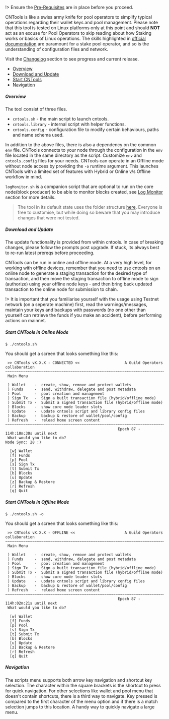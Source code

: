 !> Ensure the [Pre-Requisites](basics.md#pre-requisites) are in place before you proceed.

CNTools is like a swiss army knife for pool operators to simplify typical operations regarding their wallet keys and pool management. Please note that this tool is tested on Linux platforms only at this point and should **NOT** act as an excuse for Pool Operators to skip reading about how Staking works or basics of Linux operations. The skills highlighted in [official documentation](https://docs.cardano.org/en/latest/getting-started/stake-pool-operators/prerequisites.html) are paramount for a stake pool operator, and so is the understanding of configuration files and network.

Visit the [Changelog](Scripts/cntools-changelog.md) section to see progress and current release.

* [Overview](#overview)
* [Download and Update](#download-and-update)
* [Start CNTools](#start)
* [Navigation](#navigation)

##### Overview
The tool consist of three files.  
* `cntools.sh` - the main script to launch cntools.
* `cntools.library` - internal script with helper functions.
* `cntools.config` - configuration file to modify certain behaviours, paths and name schema used.

In addition to the above files, there is also a dependency on the common `env` file. CNTools connects to your node through the configuration in the `env` file located in the same directory as the script. Customize `env` and `cntools.config` files for your needs. CNTools can operate in an Offline mode without node access by providing the `-o` runtime argument. This launches CNTools with a limited set of features with Hybrid or Online v/s Offline workflow in mind.

`logMonitor.sh` is a companion script that are optional to run on the core node(block producer) to be able to monitor blocks created, see [Log Monitor](Scripts/logmonitor.md) section for more details.

> The tool in its default state uses the folder structure [here](basics.md#folder-structure). Everyone is free to customise, but while doing so beware that you may introduce changes that were not tested.

##### Download and Update

The update functionality is provided from within cntools. In case of breaking changes, please follow the prompts post upgrade. If stuck, its always best to re-run latest prereqs before proceeding.

CNTools can be run in online and offline mode. At a very high level, for working with offline devices, remember that you need to use cntools on an online node to generate a staging transaction for the desired type of transaction, and then move the staging transaction to offline mode to sign (authorize) using your offline node keys - and then bring back updated transaction to the online node for submission to chain.

!> It is important that you familiarise yourself with the usage using Testnet network (on a seperate machine) first, read the warnings/messages, maintain your keys and backups with passwords (no one other than yourself can retrieve the funds if you make an accident), before performing actions on mainnet.

##### Start CNTools in Online Mode
`$ ./cntools.sh`

You should get a screen that looks something like this:
```
 >> CNTools vX.X.X - CONNECTED <<                    A Guild Operators collaboration
~~~~~~~~~~~~~~~~~~~~~~~~~~~~~~~~~~~~~~~~~~~~~~~~~~~~~~~~~~~~~~~~~~~~~~~~~~~~~~~~~~~~
 Main Menu

 ) Wallet    -  create, show, remove and protect wallets
 ) Funds     -  send, withdraw, delegate and post metadata
 ) Pool      -  pool creation and management
 ) Sign Tx   -  Sign a built transaction file (hybrid/offline mode)
 ) Submit Tx -  Submit a signed transaction file (hybrid/offline mode)
 ) Blocks    -  show core node leader slots
 ) Update    -  update cntools script and library config files
 ) Backup    -  backup & restore of wallet/pool/config
 ) Refresh   -  reload home screen content
~~~~~~~~~~~~~~~~~~~~~~~~~~~~~~~~~~~~~~~~~~~~~~~~~~~~~~~~~~~~~~~~~~~~~~~~~~~~~~~~~~~~
                                                  Epoch 87 - 114h:10m:30s until next
 What would you like to do?                                         Node Sync: 28 :)

  [w] Wallet
  [f] Funds
  [p] Pool
  [s] Sign Tx
  [t] Submit Tx
  [b] Blocks
  [u] Update
  [z] Backup & Restore
  [r] Refresh
  [q] Quit
```

##### Start CNTools in Offline Mode
`$ ./cntools.sh -o`

You should get a screen that looks something like this:
```
 >> CNTools vX.X.X - OFFLINE <<                      A Guild Operators collaboration
~~~~~~~~~~~~~~~~~~~~~~~~~~~~~~~~~~~~~~~~~~~~~~~~~~~~~~~~~~~~~~~~~~~~~~~~~~~~~~~~~~~~
 Main Menu

 ) Wallet    -  create, show, remove and protect wallets
 ) Funds     -  send, withdraw, delegate and post metadata
 ) Pool      -  pool creation and management
 ) Sign Tx   -  Sign a built transaction file (hybrid/offline mode)
 ) Submit Tx -  Submit a signed transaction file (hybrid/offline mode)
 ) Blocks    -  show core node leader slots
 ) Update    -  update cntools script and library config files
 ) Backup    -  backup & restore of wallet/pool/config
 ) Refresh   -  reload home screen content
~~~~~~~~~~~~~~~~~~~~~~~~~~~~~~~~~~~~~~~~~~~~~~~~~~~~~~~~~~~~~~~~~~~~~~~~~~~~~~~~~~~~
                                                  Epoch 87 - 114h:02m:21s until next
 What would you like to do?

  [w] Wallet
  [f] Funds
  [p] Pool
  [s] Sign Tx
  [t] Submit Tx
  [b] Blocks
  [u] Update
  [z] Backup & Restore
  [r] Refresh
  [q] Quit
```

##### Navigation
The scripts menu supports both arrow key navigation and shortcut key selection. The character within the square brackets is the shortcut to press for quick navigation. For other selections like wallet and pool menu that doesn't contain shortcuts, there is a third way to navigate. Key pressed is compared to the first character of the menu option and if there is a match selection jumps to this location. A handy way to quickly navigate a large menu. 
